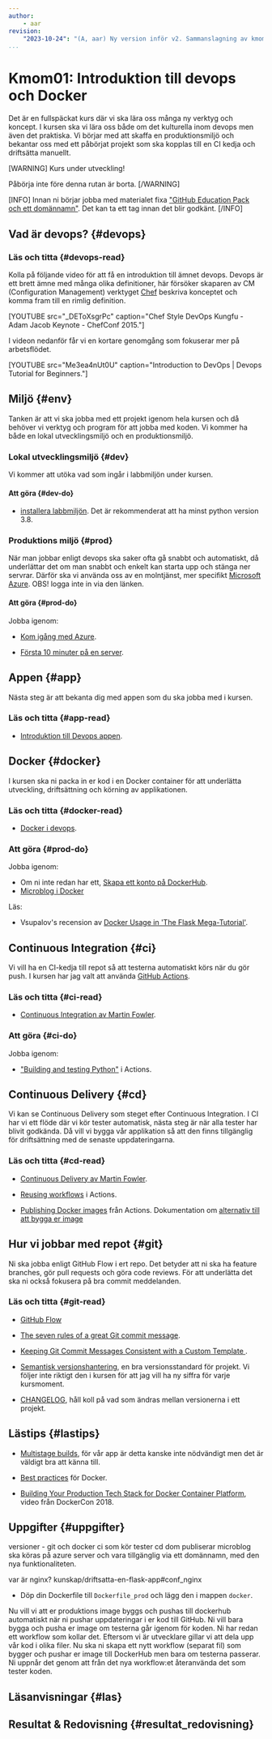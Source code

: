 ```yaml
---
author:
    - aar
revision:
    "2023-10-24": "(A, aar) Ny version inför v2. Sammanslagning av kmom01 och kmom02"
...
```

Kmom01: Introduktion till devops och Docker
==================================

Det är en fullspäckat kurs där vi ska lära oss många ny verktyg och koncept. I kursen ska vi lära oss både om det kulturella inom devops men även det praktiska. Vi börjar med att skaffa en produktionsmiljö och bekantar oss med ett påbörjat projekt som ska kopplas till en CI kedja och driftsätta manuellt.

[WARNING]
Kurs under utveckling!

Påbörja inte före denna rutan är borta.
[/WARNING]

[INFO]
Innan ni börjar jobba med materialet fixa ["GitHub Education Pack och ett domännamn"](kunskap/github-education-pack-och-doman-namn). Det kan ta ett tag innan det blir godkänt.
[/INFO]

<!-- more -->

## Vad är devops? {#devops}

### Läs och titta {#devops-read}

Kolla på följande video för att få en introduktion till ämnet devops. Devops är ett brett ämne med många olika definitioner, här försöker skaparen av CM (Configuration Management) verktyget [Chef](https://www.chef.io) beskriva konceptet och komma fram till en rimlig definition.

[YOUTUBE src="_DEToXsgrPc" caption="Chef Style DevOps Kungfu - Adam Jacob Keynote - ChefConf 2015."]

I videon nedanför får vi en kortare genomgång som fokuserar mer på arbetsflödet.

[YOUTUBE src="Me3ea4nUt0U" caption="Introduction to DevOps | Devops Tutorial for Beginners."]


## Miljö {#env}

Tanken är att vi ska jobba med ett projekt igenom hela kursen och då behöver vi verktyg och program för att jobba med koden. Vi kommer ha både en lokal utvecklingsmiljö och en produktionsmiljö.

### Lokal utvecklingsmiljö {#dev}

Vi kommer att utöka vad som ingår i labbmiljön under kursen.

#### Att göra {#dev-do}

- [installera labbmiljön](./../labbmiljo). Det är rekommenderat att ha minst python version 3.8.



### Produktions miljö {#prod}

När man jobbar enligt devops ska saker ofta gå snabbt och automatiskt, då underlättar det om man snabbt och enkelt kan starta upp och stänga ner servrar. Därför ska vi använda oss av en molntjänst, mer specifikt [Microsoft Azure](https://azure.microsoft.com/en-us/). OBS! logga inte in via den länken.

#### Att göra {#prod-do}

Jobba igenom:

- [Kom igång med Azure](guide/kom-igang-med-azure).

- [Första 10 minuter på en server](kunskap/10-forsta-minuterna-pa-en-server).



## Appen {#app}

Nästa steg är att bekanta dig med appen som du ska jobba med i kursen.

### Läs och titta {#app-read}

- [Introduktion till Devops appen](kunskap/introduktion_till_devops_appen).



## Docker {#docker}

I kursen ska ni packa in er kod i en Docker container för att underlätta utveckling, driftsättning och körning av applikationen.

### Läs och titta {#docker-read}

- [Docker i devops](kunskap/docker-i-devops).

### Att göra {#prod-do}

Jobba igenom:

- Om ni inte redan har ett, [Skapa ett konto på DockerHub](https://dbwebb.se/guide/docker/skapa-och-hantera-konto).
- [Microblog i Docker](kunskap/microblog_med_docker_containers)

Läs:

- Vsupalov's recension av [Docker Usage in 'The Flask Mega-Tutorial'](https://vsupalov.com/flask-megatutorial-review/).



## Continuous Integration {#ci}


Vi vill ha en CI-kedja till repot så att testerna automatiskt körs när du gör push. I kursen har jag valt att använda [GitHub Actions](https://docs.github.com/en/actions).

### Läs och titta {#ci-read}

- [Continuous Integration av Martin Fowler](https://martinfowler.com/articles/continuousIntegration.html).


### Att göra {#ci-do}

Jobba igenom:

- ["Building and testing Python"](https://docs.github.com/en/actions/automating-builds-and-tests/building-and-testing-python) i Actions.



## Continuous Delivery {#cd}

Vi kan se Continuous Delivery som steget efter Continuous Integration. I CI har vi ett flöde där vi kör tester automatisk, nästa steg är när alla tester har blivit godkända. Då vill vi bygga vår applikation så att den finns tillgänglig för driftsättning med de senaste uppdateringarna.

### Läs och titta {#cd-read}

- [Continuous Delivery av Martin Fowler](https://martinfowler.com/bliki/ContinuousDelivery.html).

- [Reusing workflows](https://docs.github.com/en/actions/using-workflows/reusing-workflows) i Actions.

- [Publishing Docker images](https://docs.github.com/en/actions/publishing-packages/publishing-docker-images) från Actions. Dokumentation om [alternativ till att bygga er image](https://github.com/docker/build-push-action#customizing)




## Hur vi jobbar med repot {#git}

Ni ska jobba enligt GitHub Flow i ert repo. Det betyder att ni ska ha feature branches, gör pull requests och göra code reviews. För att underlätta det ska ni också fokusera på bra commit meddelanden.



### Läs och titta {#git-read}

- [GitHub Flow](https://docs.github.com/en/get-started/quickstart/github-flow)

- [The seven rules of a great Git commit message](https://chris.beams.io/posts/git-commit/#seven-rules).

- [Keeping Git Commit Messages Consistent with a Custom Template ](https://dev.to/timmybytes/keeping-git-commit-messages-consistent-with-a-custom-template-1jkm).

- [Semantisk versionshantering](https://semver.org/lang/sv/), en bra versionsstandard för projekt. Vi följer inte riktigt den i kursen för att jag vill ha ny siffra för varje kursmoment.

- [CHANGELOG](https://keepachangelog.com/en/1.0.0/), håll koll på vad som ändras mellan versionerna i ett projekt.



## Lästips {#lastips}

- [Multistage builds](https://docs.docker.com/develop/develop-images/multistage-build/), för vår app är detta kanske inte nödvändigt men det är väldigt bra att känna till.

- [Best practices](https://www.wintellect.com/security-best-practices-for-docker-images/) för Docker.

- [Building Your Production Tech Stack for Docker Container Platform](https://dockercon2018.hubs.vidyard.com/watch/k3Cv676wmxAwYDxbvcgcgC), video från DockerCon 2018.



Uppgifter  {#uppgifter}
-------------------------------------------

versioner - git och docker
ci som kör tester
cd dom publiserar
microblog ska köras på azure server och vara tillgänglig via ett domännamn, med den nya funktionaliteten.

var är nginx? kunskap/driftsatta-en-flask-app#conf_nginx

- Döp din Dockerfile till `Dockerfile_prod` och lägg den i mappen `docker`.


Nu vill vi att er produktions image byggs och pushas till dockerhub automatiskt när ni pushar uppdateringar i er kod till GitHub. Ni vill bara bygga och pusha er image om testerna går igenom för koden. Ni har redan ett workflow som kollar det. Eftersom vi är utvecklare gillar vi att dela upp vår kod i olika filer. Nu ska ni skapa ett nytt workflow (separat fil) som bygger och pushar er image till DockerHub men bara om testerna passerar. Ni uppnår det genom att från det nya workflow:et återanvända det som tester koden.


Läsanvisningar {#las}
--------------------------

<!-- Ny video https://www.youtube.com/watch?v=Me3ea4nUt0U kortare och med om arbetsflödet -->

Resultat & Redovisning  {#resultat_redovisning}
-----------------------------------------------

